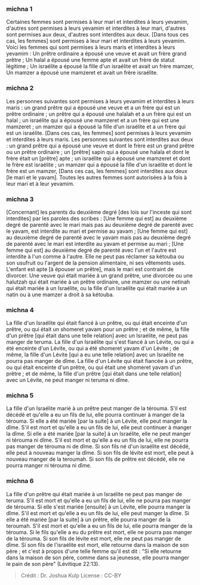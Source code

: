 
### michna 1
Certaines femmes sont permises à leur mari et interdites à leurs yevamim, d'autres sont permises à leurs yevamim et interdites à leur mari, d'autres sont permises aux deux, d'autres sont interdites aux deux. [Dans tous ces cas, les femmes] sont permises à leur mari et interdites à leurs yevamim. Voici les femmes qui sont permises à leurs maris et interdites à leurs yevamim : Un prêtre ordinaire a épousé une veuve et avait un frère grand prêtre ; Un halal a épousé une femme apte et avait un frère de statut légitime ; Un israélite a épousé la fille d'un israélite et avait un frère mamzer, Un mamzer a épousé une mamzeret et avait un frère israélite.

### michna 2
Les personnes suivantes sont permises à leurs yevamim et interdites à leurs maris : un grand prêtre qui a épousé une veuve et a un frère qui est un prêtre ordinaire ; un prêtre qui a épousé une halalah et a un frère qui est un halal ; un israélite qui a épousé une mamzeret et a un frère qui est une mamzeret ; un mamzer qui a épousé la fille d'un israélite et a un frère qui est un israélite. [Dans ces cas, les femmes] sont permises à leurs yevamim et interdites à leurs maris. Les personnes suivantes sont interdites aux deux : un grand prêtre qui a épousé une veuve et dont le frère est un grand prêtre ou un prêtre ordinaire ; un [prêtre] sapin qui a épousé une halala et dont le frère était un [prêtre] apte ; un israélite qui a épousé une mamzeret et dont le frère est israélite ; un mamzer qui a épousé la fille d'un israélite et dont le frère est un mamzer, [Dans ces cas, les femmes] sont interdites aux deux [le mari et le yavam]. Toutes les autres femmes sont autorisées à la fois à leur mari et à leur yevamim.

### michna 3
[Concernant] les parents du deuxième degré [des lois sur l'inceste qui sont interdites] par les paroles des scribes : [Une femme qui est] au deuxième degré de parenté avec le mari mais pas au deuxième degré de parenté avec le yavam, est interdite au mari et permise au yavam ; [Une femme qui est] au deuxième degré de parenté avec le yavam mais pas au deuxième degré de parenté avec le mari est interdite au yavam et permise au mari ; [Une femme qui est] au deuxième degré de parenté avec l'un et l'autre est interdite à l'un comme à l'autre. Elle ne peut pas réclamer sa kétouba ou son usufruit ou l'argent de la pension alimentaire, ni ses vêtements usés. L'enfant est apte [à épouser un prêtre], mais le mari est contraint de divorcer. Une veuve qui était mariée à un grand prêtre, une divorcée ou une halutzah qui était mariée à un prêtre ordinaire, une mamzer ou une netinah qui était mariée à un Israélite, ou la fille d'un Israélite qui était mariée à un natin ou à une mamzer a droit à sa kétouba.

### michna 4
La fille d'un Israélite qui était fiancé à un prêtre, ou qui était enceinte d'un prêtre, ou qui était un shomeret yavam pour un prêtre ; et de même, la fille d'un prêtre [qui était dans une telle relation] avec un Israélite, ne peut pas manger de teruma. La fille d'un Israélite qui s'est fiancé à un Lévite, ou qui a été enceinte d'un Lévite, ou qui a été shomeret yavam d'un Lévite ; de même, la fille d'un Lévite [qui a eu une telle relation] avec un Israélite ne pourra pas manger de dîme. La fille d'un Lévite qui était fiancée à un prêtre, ou qui était enceinte d'un prêtre, ou qui était une shomeret yavam d'un prêtre ; et de même, la fille d'un prêtre [qui était dans une telle relation] avec un Lévite, ne peut manger ni teruma ni dîme.

### michna 5
La fille d'un Israélite marié à un prêtre peut manger de la térouma. S'il est décédé et qu'elle a eu un fils de lui, elle pourra continuer à manger de la térouma. Si elle a été mariée [par la suite] à un Lévite, elle peut manger la dîme. S'il est mort et qu'elle a eu un fils de lui, elle peut continuer à manger la dîme. Si elle a été mariée [par la suite] à un Israélite, elle ne peut manger ni térouma ni dîme. S'il est mort et qu'elle a eu un fils de lui, elle ne pourra pas manger de térouma ni de dîme. Si son fils né d'un israélite est décédé, elle peut à nouveau manger la dîme. Si son fils de lévite est mort, elle peut à nouveau manger de la teroumah. Si son fils de prêtre est décédé, elle ne pourra manger ni térouma ni dîme.

### michna 6
La fille d'un prêtre qui était mariée à un Israélite ne peut pas manger de teruma. S'il est mort et qu'elle a eu un fils de lui, elle ne pourra pas manger de térouma. Si elle s'est mariée [ensuite] à un Lévite, elle pourra manger la dîme. S'il est mort et qu'elle a eu un fils de lui, elle peut manger la dîme. Si elle a été mariée [par la suite] à un prêtre, elle pourra manger de la teroumah. S'il est mort et qu'elle a eu un fils de lui, elle pourra manger de la térouma. Si le fils qu'elle a eu du prêtre est mort, elle ne pourra pas manger de la térouma. Si son fils de lévite est mort, elle ne peut pas manger de dîme. Si son fils de l'israélite est mort, elle retourne dans la maison de son père ; et c'est à propos d'une telle femme qu'il est dit : "Si elle retourne dans la maison de son père, comme dans sa jeunesse, elle pourra manger le pain de son père" (Lévitique 22:13).

>Crédit : Dr. Joshua Kulp
>License : CC-BY